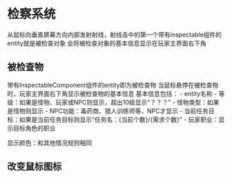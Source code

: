 # 检察系统

从鼠标向垂直屏幕方向内部发射射线，射线击中的第一个带有inspectable组件的entity就是被检查对象
会将被检查对象的基本信息显示在玩家主界面右下角

## 被检查物

带有InspectableComponent组件的entity即为被检查物
当鼠标悬停在被检查物时，玩家主界面右下角显示被检查物的基本信息
基本信息包括：
    - entity名称
    - 等级：如果是怪物、玩家或NPC则显示，超出10级显示“？？？”
    - 怪物类型：如果是怪物则显示
    - NPC功能：毒药商、猎人训练师等，NPC才显示
    - 当前任务目标：如果是当前任务目标则显示“任务名：{当前个数}/{需求个数}”
    - 玩家职业：显示目标角色的职业

显示颜色：和其他情况规则相同


## 改变鼠标图标